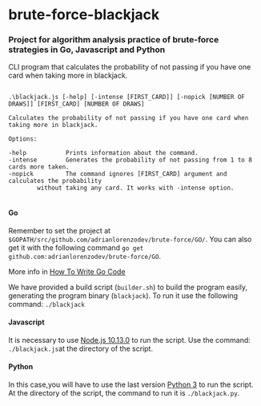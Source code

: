 # brute-force-blackjack
### Project for algorithm analysis practice of brute-force strategies in Go, Javascript and Python

CLI program that calculates the probability of not passing if you have one card when taking more in blackjack.

```

.\blackjack.js [-help] [-intense [FIRST_CARD]] [-nopick [NUMBER OF DRAWS]] [FIRST_CARD] [NUMBER OF DRAWS]

Calculates the probability of not passing if you have one card when taking more in blackjack.
				
Options:
				
-help           Prints information about the command.
-intense        Generates the probability of not passing from 1 to 8 cards more taken.
-nopick         The command ignores [FIRST_CARD] argument and calculates the probability
		without taking any card. It works with -intense option.
									
```


#### Go
Remember to set the project at `$GOPATH/src/github.com/adrianlorenzodev/brute-force/GO/`. You can also get it with the following command `go get github.com:adrianlorenzodev/brute-force/GO`.

More info in [How To Write Go Code](https://golang.org/doc/code.html)

We have provided a build script (`builder.sh`) to build the program easily, generating the program binary (`blackjack`). To run it use the following command: `./blackjack`


#### Javascript
It is necessary to use [Node.js 10.13.0](https://nodejs.org/en/) to run the script. Use the command: `./blackjack.js`at the directory of the script.


#### Python
In this case,you will have to use the last version [Python 3](https://www.python.org/download/releases/3.0/) to run the script. At the directory of the script, the command to run it is `./blackjack.py`.
